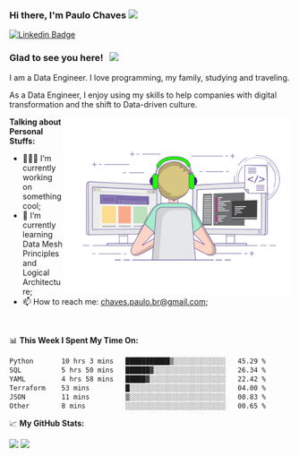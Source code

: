 ### Hi there, I'm Paulo Chaves</a> <img src="https://media.giphy.com/media/hvRJCLFzcasrR4ia7z/giphy.gif" width="25px">

[![Linkedin Badge](https://img.shields.io/badge/-LinkedIn-0e76a8?style=flat-square&logo=Linkedin&logoColor=white)](https://www.linkedin.com/in/paulo-sergio-dias-chaves-74442749)

### Glad to see you here! &nbsp; ![](https://visitor-badge.glitch.me/badge?page_id=paulosdchaves.paulosdchaves)

I am a Data Engineer. I love programming, my family, studying and traveling.

As a Data Engineer, I enjoy using my skills to help companies with digital transformation and the shift to Data-driven culture.

<img align="right" alt="GIF" src="https://github.com/paulosdchaves/paulosdchaves/blob/master/coding.gif?raw=true" width="408" height="318" />
  

**Talking about Personal Stuffs:**

- 👨🏻‍💻 I’m currently working on something cool;
- 🚀 I’m currently learning Data Mesh Principles and Logical Architecture;
- 📫 How to reach me: chaves.paulo.br@gmail.com;

</br>

📊 **This Week I Spent My Time On:**
<!--START_SECTION:waka-->

```text
Python       10 hrs 3 mins   ███████████▒░░░░░░░░░░░░░   45.29 %
SQL          5 hrs 50 mins   ██████▓░░░░░░░░░░░░░░░░░░   26.34 %
YAML         4 hrs 58 mins   █████▓░░░░░░░░░░░░░░░░░░░   22.42 %
Terraform    53 mins         █░░░░░░░░░░░░░░░░░░░░░░░░   04.00 %
JSON         11 mins         ▒░░░░░░░░░░░░░░░░░░░░░░░░   00.83 %
Other        8 mins          ░░░░░░░░░░░░░░░░░░░░░░░░░   00.65 %
```

<!--END_SECTION:waka-->


📈 **My GitHub Stats:**

<p>
  <img height="180em" src="https://github-readme-stats.vercel.app/api?username=paulosdchaves&show_icons=true&hide_border=true&&count_private=true&include_all_commits=true" />
  <img height="180em" src="https://github-readme-stats.vercel.app/api/top-langs/?username=paulosdchaves&exclude_repo=KNN-Image-Classification&show_icons=true&hide_border=true&layout=compact&langs_count=8"/>
</p>




